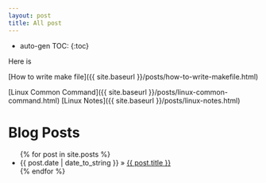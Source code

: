 ```yaml
---
layout: post
title: All post
---
```


* auto-gen TOC:
{:toc}

Here is 

[How to write make file]({{ site.baseurl }}/posts/how-to-write-makefile.html)

[Linux Common Command]({{ site.baseurl }}/posts/linux-common-command.html)
[Linux Notes]({{ site.baseurl }}/posts/linux-notes.html)

<div id="home">
  <h1>Blog Posts</h1>
  <ul class="posts">
    {% for post in site.posts %}
      <li><span>{{ post.date | date_to_string }}</span> &raquo; <a href="{{ post.url }}">{{ post.title }}</a></li>
    {% endfor %}
  </ul>
</div>
  
